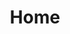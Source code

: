 ---
title: "Home"
content_blocks:
  - _bookshop_name: "big-hero"
    preheading: "Prepare for Singularity"
    heading: "Tech Services, Maintenance, Advisory and Consulting"
    background_image: "/images/bg/home-1.jpg"
    link:
      text: "Get started"
      url: "/contact"
  - _bookshop_name: "intro"
    preheading: "We are what we speak"
    heading: "We are customer collaborators first , then only contract negotiators"
    sections:
      - title: "INTEGRITY"
        icon: "ti-desktop"
        content: "We will help scale, however we also set realistic expectations with transparency, empathy and collaborative attitude."
      - title: "VISION"
        icon: "ti-medall"
        content: "We continue to push the excellence boundary in being identified as a trustworthy problem-solving partner."
      - title: "MISSION"
        icon: "ti-layers"
        content: "We want to take away a monkey off your back one at a time, so you can focus on your next endeavor."
  - _bookshop_name: "about"
    preheading: "What We Are"
    heading: "We are problem solvers with decades of experience"
    subheading: "Journey with Us"
    content: "We are a team of consultants, with years of experience ranging from 10 years through 30 years in the tech space. We worked with startups, small-medium enterprises and large enterprises helping solve problems with quality and cost effectiveness"
    background_image: "/images/about/home-8.jpg"
    link:
      text: "Get started"
      url: "#"
  - _bookshop_name: "counter"
    numbers:
      - number: 100
        suffix: "+"
        text: "Projects Done"
      - number: 5
        suffix: ""
        text: "Active Projects"
      - number: 2
        suffix: "+"
        text: "Available Countries"
      - number: 500
        suffix: "+"
        text: "Staff Augmented"
  - _bookshop_name: "services"
    preheading: "Our Services"
    heading: "We provide a wide range of services"
    sections:
      - title: "Staff Augmentation"
        icon: "ti-desktop"
        content: "We provide nearshore and offshore staff augmentation with T&M costing"
      - title: "Data Services"
        icon: "ti-medall"
        content: "Data Generation, Movement, transformation, insights and maintenance"
      - title: "AI & ML"
        icon: "ti-layers"
        content: "Build & Maintain Models, LLMs, integrations with chatGPT etc."
      - title: "Consulting"
        icon: "ti-vector"
        content: "With our experience, we are able to scope out your requirements for feasibilty and downstream consumption"
      - title: "App development"
        icon: "ti-android"
        content: "We can not only build your MVP, but productionize and help manage the maintenance ecosystem"
      - title: "BOM/BOT"
        icon: "ti-pencil-alt"
        content: "Build-Operate-Start-Maintain or Transfer your entire office to newer geographic regions with 10X cost efficiency"
  - _bookshop_name: "cta"
    background_image: "/images/bg/home-3.jpg"
    preheading: "Our Services"
    heading: "We are Here For You"
    content: "Want to Contact Us Immediately?"
    phone: "+1 919.491.1239"
---
